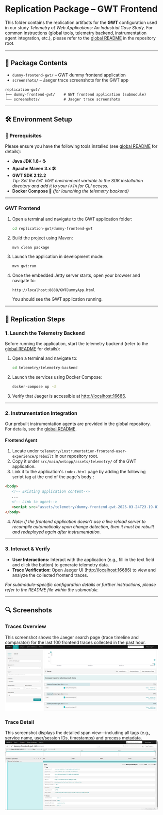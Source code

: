 # Replication Package – GWT Frontend  
This folder contains the replication artifacts for the **GWT** configuration used in our study *Telemetry of Web Applications: An Industrial Case Study*. For common instructions (global tools, telemetry backend, instrumentation agent integration, etc.), please refer to the [global README](../README.md) in the repository root.

---

## 📂 Package Contents  
- `dummy-frontend-gwt/` – GWT dummy frontend application  
- `screenshots/` – Jaeger trace screenshots for the GWT app  

```plaintext
replication-gwt/
├── dummy-frontend-gwt/    # GWT frontend application (submodule)
└── screenshots/           # Jaeger trace screenshots
```

---

## 🛠️ Environment Setup
### 🔧 Prerequisites  
Please ensure you have the following tools installed (see [global README](../README.md#️-common-tools) for details):
- **Java JDK 1.8+ ☕**
- **Apache Maven 3.x 🛠️**
- **GWT SDK 2.12.2**  
  *Tip: Set the `GWT_HOME` environment variable to the SDK installation directory and add it to your `PATH` for CLI access.*
- **Docker Compose 🐳** *(for launching the telemetry backend)*

---

### GWT Frontend  
1. Open a terminal and navigate to the GWT application folder:
   ```sh
   cd replication-gwt/dummy-frontend-gwt
   ```
2. Build the project using Maven:
   ```sh
   mvn clean package
   ```
3. Launch the application in development mode:
   ```sh
   mvn gwt:run
   ```
4. Once the embedded Jetty server starts, open your browser and navigate to:
   ```
   http://localhost:8888/GWTDummyApp.html
   ```
   You should see the GWT application running.

---

## 🚀 Replication Steps
### 1. Launch the Telemetry Backend  
Before running the application, start the telemetry backend (refer to the [global README](../README.md#-global-replication-steps) for details):

1. Open a terminal and navigate to:
   ```sh
   cd telemetry/telemetry-backend
   ```
2. Launch the services using Docker Compose:
   ```sh
   docker-compose up -d
   ```
3. Verify that Jaeger is accessible at [http://localhost:16686](http://localhost:16686).

---

### 2. Instrumentation Integration  
Our prebuilt instrumentation agents are provided in the global repository. For details, see the [global README](../README.md#2-use-the-prebuilt-instrumentation-agents).

#### Frontend Agent 
1. Locate under `telemetry/instrumentation-frontend-user-experience/prebuilt` in our repository root.
2. Copy it under `src/main/webapp/assets/telemetry/` of the GWT application.
3. Link it to the application's `index.html` page by adding the following script tag at the end of the page's body :

```html
<body>
   <!-- Existing application content-->
   ... 
   <!-- Link to agent-->
   <script src="assets/telemetry/dummy-frontend-gwt-2025-03-24T23-19-01-815Z.js"></script>
</body>
```

4. *Note: if the frontend application doesn't use a live reload server to recompile automatically upon change detection, then it must be rebuilt and redeployed again after instrumentation*.

---

### 3. Interact & Verify  
- **User Interactions:** Interact with the application (e.g., fill in the text field and click the button) to generate telemetry data.
- **Trace Verification:** Open Jaeger UI ([http://localhost:16686](http://localhost:16686)) to view and analyze the collected frontend traces.

*For submodule-specific configuration details or further instructions, please refer to the README file within the submodule.*

---

## 🔍 Screenshots  
### Traces Overview  
This screenshot shows the Jaeger search page (trace timeline and comparator) for the last 100 frontend traces collected in the past hour.  
![Jaeger Trace Overview](screenshots/traces-overview.png)

### Trace Detail  
This screenshot displays the detailed span view—including all tags (e.g., service name, user/session IDs, timestamps) and process metadata.  
![Jaeger Span Detail](screenshots/trace-detail.png)